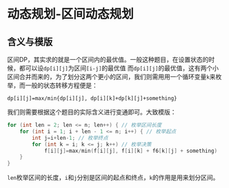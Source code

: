 # 动态规划-区间动态规划

## 含义与模版
区间DP，其实求的就是一个区间内的最优值。一般这种题目，在设置状态的时候，都可以设`dp[i][j]`为区间`[i-j]`的最优值
而`dp[i][j]`的最优值，这有两个小区间合并而来的，为了划分这两个更小的区间，我们则需用用一个循环变量`k`来枚举，而一般的状态转移方程便是：
```
dp[i][j]=max/min{dp[i][j], dp[i][k]+dp[k][j]+something}
```
我们则需要根据这个题目的实际含义进行变通即可。大致模版：
```cpp
for (int len = 2; len <= n; len++) { // 枚举区间长度
    for (int i = 1; i + len - 1 <= n; i++) { // 枚举起点
        int j=i+len-1; // 枚举终点
        for (int k = i; k <= j; k++) // 枚举决策
            f[i][j]=max/min(f[i][j], f[i][k] + f6[k][j] + something)
    }
}
```
`len`枚举区间的长度，`i`和`j`分别是区间的起点和终点，`k`的作用是用来划分区间。
